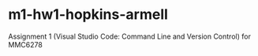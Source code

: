# m1-hw1-hopkins-armell
Assignment 1 (Visual Studio Code: Command Line and Version Control) for MMC6278
